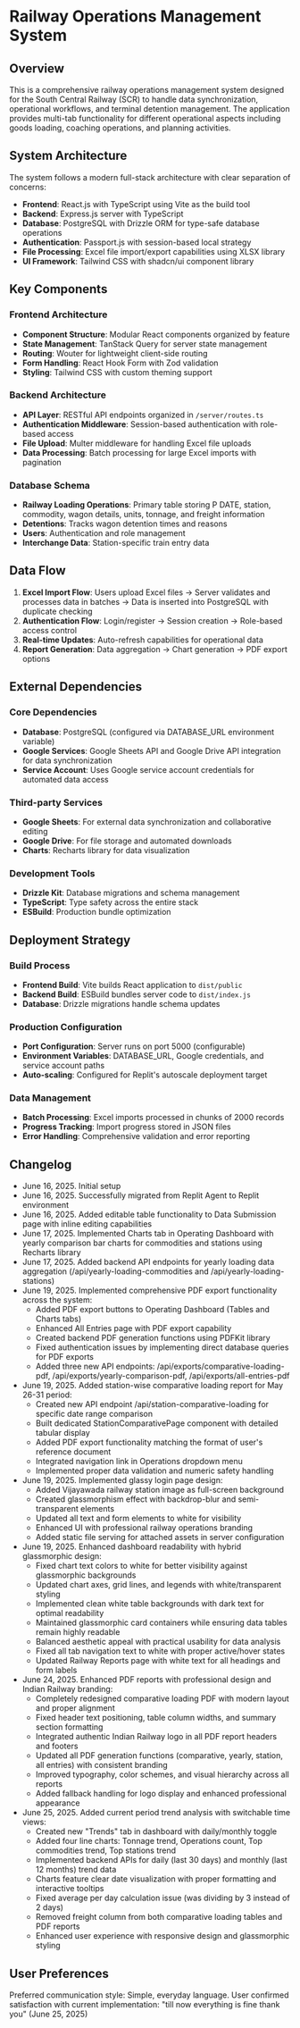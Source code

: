 # Railway Operations Management System

## Overview

This is a comprehensive railway operations management system designed for the South Central Railway (SCR) to handle data synchronization, operational workflows, and terminal detention management. The application provides multi-tab functionality for different operational aspects including goods loading, coaching operations, and planning activities.

## System Architecture

The system follows a modern full-stack architecture with clear separation of concerns:

- **Frontend**: React.js with TypeScript using Vite as the build tool
- **Backend**: Express.js server with TypeScript
- **Database**: PostgreSQL with Drizzle ORM for type-safe database operations
- **Authentication**: Passport.js with session-based local strategy
- **File Processing**: Excel file import/export capabilities using XLSX library
- **UI Framework**: Tailwind CSS with shadcn/ui component library

## Key Components

### Frontend Architecture
- **Component Structure**: Modular React components organized by feature
- **State Management**: TanStack Query for server state management
- **Routing**: Wouter for lightweight client-side routing
- **Form Handling**: React Hook Form with Zod validation
- **Styling**: Tailwind CSS with custom theming support

### Backend Architecture
- **API Layer**: RESTful API endpoints organized in `/server/routes.ts`
- **Authentication Middleware**: Session-based authentication with role-based access
- **File Upload**: Multer middleware for handling Excel file uploads
- **Data Processing**: Batch processing for large Excel imports with pagination

### Database Schema
- **Railway Loading Operations**: Primary table storing P DATE, station, commodity, wagon details, units, tonnage, and freight information
- **Detentions**: Tracks wagon detention times and reasons
- **Users**: Authentication and role management
- **Interchange Data**: Station-specific train entry data

## Data Flow

1. **Excel Import Flow**: Users upload Excel files → Server validates and processes data in batches → Data is inserted into PostgreSQL with duplicate checking
2. **Authentication Flow**: Login/register → Session creation → Role-based access control
3. **Real-time Updates**: Auto-refresh capabilities for operational data
4. **Report Generation**: Data aggregation → Chart generation → PDF export options

## External Dependencies

### Core Dependencies
- **Database**: PostgreSQL (configured via DATABASE_URL environment variable)
- **Google Services**: Google Sheets API and Google Drive API integration for data synchronization
- **Service Account**: Uses Google service account credentials for automated data access

### Third-party Services
- **Google Sheets**: For external data synchronization and collaborative editing
- **Google Drive**: For file storage and automated downloads
- **Charts**: Recharts library for data visualization

### Development Tools
- **Drizzle Kit**: Database migrations and schema management
- **TypeScript**: Type safety across the entire stack
- **ESBuild**: Production bundle optimization

## Deployment Strategy

### Build Process
- **Frontend Build**: Vite builds React application to `dist/public`
- **Backend Build**: ESBuild bundles server code to `dist/index.js`
- **Database**: Drizzle migrations handle schema updates

### Production Configuration
- **Port Configuration**: Server runs on port 5000 (configurable)
- **Environment Variables**: DATABASE_URL, Google credentials, and service account paths
- **Auto-scaling**: Configured for Replit's autoscale deployment target

### Data Management
- **Batch Processing**: Excel imports processed in chunks of 2000 records
- **Progress Tracking**: Import progress stored in JSON files
- **Error Handling**: Comprehensive validation and error reporting

## Changelog
- June 16, 2025. Initial setup
- June 16, 2025. Successfully migrated from Replit Agent to Replit environment
- June 16, 2025. Added editable table functionality to Data Submission page with inline editing capabilities
- June 17, 2025. Implemented Charts tab in Operating Dashboard with yearly comparison bar charts for commodities and stations using Recharts library
- June 17, 2025. Added backend API endpoints for yearly loading data aggregation (/api/yearly-loading-commodities and /api/yearly-loading-stations)
- June 19, 2025. Implemented comprehensive PDF export functionality across the system:
  - Added PDF export buttons to Operating Dashboard (Tables and Charts tabs)
  - Enhanced All Entries page with PDF export capability
  - Created backend PDF generation functions using PDFKit library
  - Fixed authentication issues by implementing direct database queries for PDF exports
  - Added three new API endpoints: /api/exports/comparative-loading-pdf, /api/exports/yearly-comparison-pdf, /api/exports/all-entries-pdf
- June 19, 2025. Added station-wise comparative loading report for May 26-31 period:
  - Created new API endpoint /api/station-comparative-loading for specific date range comparison
  - Built dedicated StationComparativePage component with detailed tabular display
  - Added PDF export functionality matching the format of user's reference document
  - Integrated navigation link in Operations dropdown menu
  - Implemented proper data validation and numeric safety handling
- June 19, 2025. Implemented glassy login page design:
  - Added Vijayawada railway station image as full-screen background
  - Created glassmorphism effect with backdrop-blur and semi-transparent elements
  - Updated all text and form elements to white for visibility
  - Enhanced UI with professional railway operations branding
  - Added static file serving for attached assets in server configuration
- June 19, 2025. Enhanced dashboard readability with hybrid glassmorphic design:
  - Fixed chart text colors to white for better visibility against glassmorphic backgrounds
  - Updated chart axes, grid lines, and legends with white/transparent styling
  - Implemented clean white table backgrounds with dark text for optimal readability
  - Maintained glassmorphic card containers while ensuring data tables remain highly readable
  - Balanced aesthetic appeal with practical usability for data analysis
  - Fixed all tab navigation text to white with proper active/hover states
  - Updated Railway Reports page with white text for all headings and form labels
- June 24, 2025. Enhanced PDF reports with professional design and Indian Railway branding:
  - Completely redesigned comparative loading PDF with modern layout and proper alignment
  - Fixed header text positioning, table column widths, and summary section formatting
  - Integrated authentic Indian Railway logo in all PDF report headers and footers
  - Updated all PDF generation functions (comparative, yearly, station, all entries) with consistent branding
  - Improved typography, color schemes, and visual hierarchy across all reports
  - Added fallback handling for logo display and enhanced professional appearance
- June 25, 2025. Added current period trend analysis with switchable time views:
  - Created new "Trends" tab in dashboard with daily/monthly toggle
  - Added four line charts: Tonnage trend, Operations count, Top commodities trend, Top stations trend
  - Implemented backend APIs for daily (last 30 days) and monthly (last 12 months) trend data
  - Charts feature clear date visualization with proper formatting and interactive tooltips
  - Fixed average per day calculation issue (was dividing by 3 instead of 2 days)
  - Removed freight column from both comparative loading tables and PDF reports
  - Enhanced user experience with responsive design and glassmorphic styling

## User Preferences

Preferred communication style: Simple, everyday language.
User confirmed satisfaction with current implementation: "till now everything is fine thank you" (June 25, 2025)
